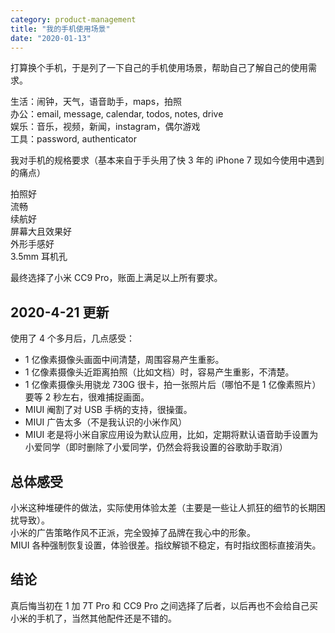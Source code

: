 ```yaml
---
category: product-management
title: "我的手机使用场景"
date: "2020-01-13"
---
```


打算换个手机，于是列了一下自己的手机使用场景，帮助自己了解自己的使用需求。

生活：闹钟，天气，语音助手，maps，拍照  
办公：email, message, calendar, todos, notes, drive  
娱乐：音乐，视频，新闻，instagram，偶尔游戏  
工具：password, authenticator

我对手机的规格要求（基本来自于手头用了快 3 年的 iPhone 7 现如今使用中遇到的痛点）

拍照好  
流畅  
续航好  
屏幕大且效果好  
外形手感好  
3.5mm 耳机孔

最终选择了小米 CC9 Pro，账面上满足以上所有要求。

## 2020-4-21 更新

使用了 4 个多月后，几点感受：

- 1 亿像素摄像头画面中间清楚，周围容易产生重影。
- 1 亿像素摄像头近距离拍照（比如文档）时，容易产生重影，不清楚。
- 1 亿像素摄像头用骁龙 730G 很卡，拍一张照片后（哪怕不是 1 亿像素照片）要等 2 秒左右，很难捕捉画面。
- MIUI 阉割了对 USB 手柄的支持，很操蛋。
- MIUI 广告太多（不是我认识的小米作风）
- MIUI 老是将小米自家应用设为默认应用，比如，定期将默认语音助手设置为小爱同学（即时删除了小爱同学，仍然会将我设置的谷歌助手取消）

## 总体感受

小米这种堆硬件的做法，实际使用体验太差（主要是一些让人抓狂的细节的长期困扰导致）。  
小米的广告策略作风不正派，完全毁掉了品牌在我心中的形象。  
MIUI 各种强制恢复设置，体验很差。指纹解锁不稳定，有时指纹图标直接消失。

## 结论

真后悔当初在 1 加 7T Pro 和 CC9 Pro 之间选择了后者，以后再也不会给自己买小米的手机了，当然其他配件还是不错的。
